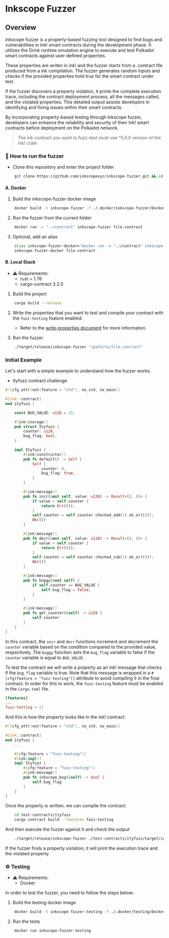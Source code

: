 # Inkscope Fuzzer

## Overview

Inkscope fuzzer is a property-based fuzzing tool designed to find bugs and vulnerabilities in Ink! smart contracts during the development phase. It utilizes the Drink runtime emulation engine to execute and test Polkadot smart contracts against user-defined properties. 

These properties are writen in ink! and the fuzzer starts from a .contract file produced from a ink compilation. The fuzzer generates random inputs and checks if the provided properties hold true for the smart contract under test.

If the fuzzer discovers a property violation, it prints the complete execution trace, including the contract deployment process, all the messages called, and the violated properties. This detailed output assists developers in identifying and fixing issues within their smart contracts.

By incorporating property-based testing through Inkscope fuzzer, developers can enhance the reliability and security of their Ink! smart contracts before deployment on the Polkadot network.

>  The ink contract you want to fuzz-test must use ^5.0.0 version of the ink! crate

### 🚀 How to run the fuzzer

- Clone this repository and enter the project folder
```bash
    git clone https://github.com/inkscopexyz/inkscope-fuzzer.git && cd inkscope-fuzzer
```

#### A. Docker

1. Build the inkscope-fuzzer docker image
```bash
    docker build -t inkscope-fuzzer -f ./.docker/inkscope-fuzzer/Dockerfile .
```

2. Run the fuzzer from the current folder
```bash
    docker run -v ".:/contract" inkscope-fuzzer file.contract
```

3. Optional, add an alias
```bash
    alias inkscope-fuzzer-docker="docker run -v ".:/contract" inkscope-fuzzer"
    inkscope-fuzzer-docker file.contract
```

#### B. Local Stack

- ⚠️ Requirements:
  - rust = 1.76
  - cargo-contract 3.2.0

1. Build the project
```bash
    cargo build --release
```

2. Write the properties that you want to test and compile your contract with the `fuzz-testing` feature enabled.
    - Refer to the [write-properties document](docs/write-properties.md) for more information.
    
3. Run the fuzzer
```bash
    ./target/release/inkscope-fuzzer "/path/to/file.contract"
```

### Initial Example

Let's start with a simple example to understand how the fuzzer works.

- Ityfuzz contract challenge

```rust
#![cfg_attr(not(feature = "std"), no_std, no_main)]

#[ink::contract]
mod ityfuzz {

    const BUG_VALUE: u128 = 15;

    #[ink(storage)]
    pub struct Ityfuzz {
        counter: u128,
        bug_flag: bool,
    }

    impl Ityfuzz {
        #[ink(constructor)]
        pub fn default() -> Self {
            Self {
                counter: 0,
                bug_flag: true,
            }
        }

        #[ink(message)]
        pub fn incr(&mut self, value: u128) -> Result<(), ()> {
            if value > self.counter {
                return Err(());
            }
            self.counter = self.counter.checked_add(1).ok_or(())?;
            Ok(())
        }

        #[ink(message)]
        pub fn decr(&mut self, value: u128) -> Result<(), ()> {
            if value < self.counter {
                return Err(());
            }
            self.counter = self.counter.checked_sub(1).ok_or(())?;
            Ok(())
        }

        #[ink(message)]
        pub fn buggy(&mut self) {
            if self.counter == BUG_VALUE {
                self.bug_flag = false;
            }
        }

        #[ink(message)]
        pub fn get_counter(&self) -> u128 {
            self.counter
        }
    }
}
```

In this contract, the `incr` and `decr` functions increment and decrement the `counter` variable based on the condition compared to the provided value, respectively. The `buggy` function sets the `bug_flag` variable to false if the `counter` variable is equal to `BUG_VALUE`.

To test the contract we will write a property as an ink! message that checks if the `bug_flag` variable is true. Note that this message is wrapped in a `#[cfg(feature = "fuzz-testing")]` attribute to avoid compiling it in the final contract. In order for this to work, the `fuzz-testing` feature must be enabled in the `Cargo.toml` file.

```toml
[features]
...
fuzz-testing = []
```
And this is how the property looks like in the ink! contract: 
```rust
#![cfg_attr(not(feature = "std"), no_std, no_main)]

#[ink::contract]
mod ityfuzz {
    ...

    #[cfg(feature = "fuzz-testing")]
    #[ink(impl)]
    impl Ityfuzz {
        #[cfg(feature = "fuzz-testing")]
        #[ink(message)]
        pub fn inkscope_bug(&self) -> bool {
            self.bug_flag
        }
    }
}
```

Once the property is written, we can compile the contract:

```bash
    cd test-contracts/ityfuzz
    cargo contract build --features fuzz-testing
```

And then execute the fuzzer against it and check the output
```bash
    ./target/release/inkscope-fuzzer ./test-contracts/ityfuzz/target/ink/ityfuzz.contract 
```

If the fuzzer finds a property violation, it will print the execution trace and the violated property.

### ⚙️ Testing

- ⚠️ Requirements:
  - Docker

In order to test the fuzzer, you need to follow the steps below:

1. Build the testing docker image
```bash
    docker build -t inkscope-fuzzer-testing -f ./.docker/testing/Dockerfile .
```
2. Run the tests
```bash
    docker run inkscope-fuzzer-testing
```


